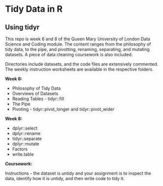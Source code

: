 # Tidy Data in R
## Using tidyr
This repo is week 6 and 8 of the Queen Mary University of London Data Science and Coding module. The content ranges from the philosophy of tidy data, to the pipe, and pivotting, renaming, separating, and mutating datasets. A piece of data cleaning coursework is also included. 

Directories include datasets, and the code files are extensively commented. The weekly instruction worksheets are available in the respective folders. 


**Week 6:**
- Philosophy of Tidy Data
- Overviews of Datasets
- Reading Tables - tidyr::fill
- The Pipe
- Pivoting - tidyr::pivot_longer and tidyr::pivot_wider

**Week 8:**
- dplyr::select
- dplyr::rename
- tidyr::separate
- dplyr::mutate
- Factors
- write.table

**Coursework:**

Instructions - the dataset is untidy and your assignment is to inspect the data, identify how it is untidy, and then write code to tidy it.
